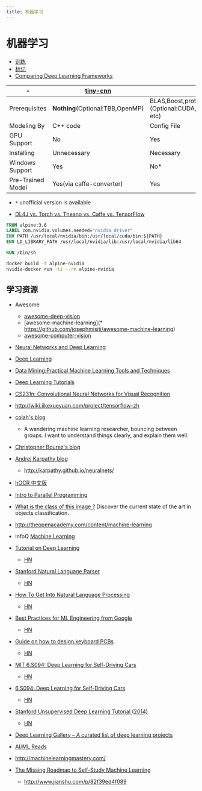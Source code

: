 ```yaml
---
title: 机器学习
---
```


# 机器学习

- [训练](../traning/README.md)
- [标记](./labeling.md)
- [Comparing Deep Learning Frameworks](https://www.infoq.com/presentations/comparison-deep-learning-frameworks)

| -                 | [tiny-cnn](https://github.com/nyanp/tiny-cnn) | [caffe](https://github.com/BVLC/caffe)                                        | [Theano](https://github.com/Theano/Theano)       | [TensorFlow](https://www.tensorflow.org/) |
| ----------------- | --------------------------------------------- | ----------------------------------------------------------------------------- | ------------------------------------------------ | ----------------------------------------- |
| Prerequisites     | **Nothing**(Optional:TBB,OpenMP)              | BLAS,Boost,protobuf,glog,gflags,hdf5, (Optional:CUDA,OpenCV,lmdb,leveldb etc) | Numpy,Scipy,BLAS,(optional:nose,Sphinx,CUDA etc) | numpy,six,protobuf,(optional:CUDA,Bazel)  |
| Modeling By       | C++ code                                      | Config File                                                                   | Python Code                                      | Python Code                               |
| GPU Support       | No                                            | Yes                                                                           | Yes                                              | Yes                                       |
| Installing        | Unnecessary                                   | Necessary                                                                     | Necessary                                        | Necessary                                 |
| Windows Support   | Yes                                           | No\*                                                                          | Yes                                              | No\*                                      |
| Pre-Trained Model | Yes(via caffe-converter)                      | Yes                                                                           | No\*                                             | No\*                                      |

- `*` unofficial version is available

- [DL4J vs. Torch vs. Theano vs. Caffe vs. TensorFlow](https://deeplearning4j.org/compare-dl4j-torch7-pylearn)

```Dockerfile
FROM alpine:3.6
LABEL com.nvidia.volumes.needed="nvidia_driver"
ENV PATH /usr/local/nvidia/bin:/usr/local/cuda/bin:${PATH}
ENV LD_LIBRARY_PATH /usr/local/nvidia/lib:/usr/local/nvidia/lib64

RUN /bin/sh
```

```bash
docker build -t alpine-nvidia
nvidia-docker run -ti --rm alpine-nvidia
```

## 学习资源

- Awesome
  - [awesome-deep-vision](https://github.com/kjw0612/awesome-deep-vision)
  - [awesome-machine-learning](\* https://github.com/josephmisiti/awesome-machine-learning)
  - [awesome-computer-vision](https://github.com/jbhuang0604/awesome-computer-vision)
- [Neural Networks and Deep Learning](http://neuralnetworksanddeeplearning.com/)
- [Deep Learning](http://www.deeplearningbook.org/)
- [Data Mining:Practical Machine Learning Tools and Techniques](http://www.cs.waikato.ac.nz/ml/weka/book.html)
- [Deep Learning Tutorials](http://deeplearning.net/tutorial/)
- [CS231n: Convolutional Neural Networks for Visual Recognition](http://vision.stanford.edu/teaching/cs231n/index.html)
- http://wiki.jikexueyuan.com/project/tensorflow-zh
- [colah's blog](http://colah.github.io/)
  - A wandering machine learning researcher, bouncing between groups. I want to understand things clearly, and explain them well.
- [Christopher Bourez's blog](http://christopher5106.github.io/)
- [Andrej Karpathy blog](http://karpathy.github.io/)
  - http://karpathy.github.io/neuralnets/
- [hOCR 中文版](https://github.com/clear-datacenter/plan/wiki/hOCR-%E4%B8%AD%E6%96%87%E7%89%88)
- [Intro to Parallel Programming](https://www.udacity.com/course/intro-to-parallel-programming--cs344)
- [What is the class of this image ?](http://rodrigob.github.io/are_we_there_yet/build/classification_datasets_results.html)
  Discover the current state of the art in objects classification.
- http://theopenacademy.com/content/machine-learning
- InfoQ [Machine Learning](https://www.infoq.com/machinelearning/)

- [Tutorial on Deep Learning](https://simons.berkeley.edu/talks/tutorial-deep-learning)
  - [HN](https://news.ycombinator.com/item?id=13505160)
- [Stanford Natural Language Parser](http://nlp.stanford.edu:8080/parser/index.jsp)
  - [HN](https://news.ycombinator.com/item?id=13449820)
- [How To Get Into Natural Language Processing](https://blog.ycombinator.com/how-to-get-into-natural-language-processing/)
  - [HN](https://news.ycombinator.com/item?id=13445255)
- [Best Practices for ML Engineering from Google](http://martin.zinkevich.org/rules_of_ml/rules_of_ml.pdf)
  - [HN](https://news.ycombinator.com/item?id=13414776)
- [Guide on how to design keyboard PCBs](https://github.com/ruiqimao/keyboard-pcb-guide)
  - [HN](https://news.ycombinator.com/item?id=13406772)
- [MIT 6.S094: Deep Learning for Self-Driving Cars](https://www.youtube.com/playlist?list=PLrAXtmErZgOeiKm4sgNOknGvNjby9efdf)
  - [HN](https://news.ycombinator.com/item?id=13411679)
- [6.S094: Deep Learning for Self-Driving Cars](http://cars.mit.edu/)
  - [HN](https://news.ycombinator.com/item?id=13365492)
- [Stanford Unsupervised Deep Learning Tutorial (2014)](http://deeplearning.stanford.edu/tutorial/)
  - [HN](https://news.ycombinator.com/item?id=13353941)
- [Deep Learning Gallery – A curated list of deep learning projects](http://deeplearninggallery.com/)
- [AI/ML Reads](http://aireads.top/)
- http://machinelearningmastery.com/
- [The Missing Roadmap to Self-Study Machine Learning](http://machinelearningmastery.com/machine-learning-roadmap-your-self-study-guide-to-machine-learning/)
  - http://www.jianshu.com/p/82f39ed4f089
